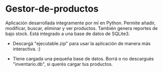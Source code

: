 # Gestor-de-productos
Aplicación desarrollada integramente por mí en Python. Permite añadir, modificar, buscar, eliminar y ver productos. También genera reportes de bajo stock.
Está integrado a una base de datos de SQLite3.

* Descargá "ejecutable.zip" para usar la aplicación de manera más interactiva. :)

* Tiene cargada una pequeña base de datos. Borrá o no descargués "inventario.db", si querés cargar tus productos.
